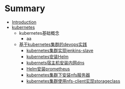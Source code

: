 # Summary

* [Introduction](README.md)
* [kubernetes](kubernetes.md)
  * kubernetes基础概念
    * aa
  * [基于kubernetes集群的devops实践](ji-yu-kubernetes-ji-qun-de-devops-shi-jian.md)
    * [kubernetes集群实现jenkins-slave](kubernetssu-zhu-ji-an-zhuang-nei-wang-dns/kubernetesji-qun-shi-xian-jenkins-slave.md)
    * [kubernetes安装Helm](kubernetes-install-Helm.md)
    * [kubernets宿主机安装内网dns](kubernetssu-zhu-ji-an-zhuang-nei-wang-dns.md)
    * [Helm安装prometheus](helm-install-prometheus.md)
    * [kubernetes集群下安装nfs服务器](kubernetssu-zhu-ji-an-zhuang-nei-wang-dns/kubernetesji-qunxia-an-zhuang-nfs-fu-wu-qi.md)
    * [kubernetes集群使用nfs-client实现storageclass](kubernetssu-zhu-ji-an-zhuang-nei-wang-dns/kubernetesji-qun-shi-yong-nfs-client-shi-xian-storageclass.md)


